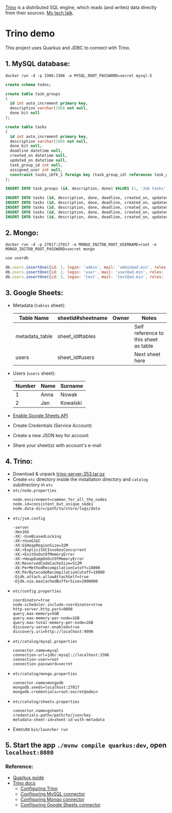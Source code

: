 [Trino](https://trino.io/) is a distributed SQL engine, which reads (and writes) data directly from their sources. [My tech talk](https://github.com/mat3e/talks/tree/master/docs/sql).

# Trino demo
This project uses Quarkus and JDBC to connect with Trino.

## 1. MySQL database:
```
docker run -d -p 3306:3306 -e MYSQL_ROOT_PASSWORD=secret mysql:5
```
```sql
create schema todos;

create table task_groups
(
  id int auto_increment primary key,
  description varchar(100) not null,
  done bit null
);

create table tasks
(
  id int auto_increment primary key,
  description varchar(100) not null,
  done bit null,
  deadline datetime null,
  created_on datetime null,
  updated_on datetime null,
  task_group_id int null,
  assigned_user int null,
  constraint tasks_ibfk_1 foreign key (task_group_id) references task_groups (id)
);

INSERT INTO task_groups (id, description, done) VALUES (1, 'Job tasks', false);

INSERT INTO tasks (id, description, done, deadline, created_on, updated_on, task_group_id, assigned_user) VALUES (1, 'Learn Java migrations', true, null, null, null, null, 1);
INSERT INTO tasks (id, description, done, deadline, created_on, updated_on, task_group_id, assigned_user) VALUES (2, 'Start job', false, null, '2021-03-18 16:42:00', null, 1, 3);
INSERT INTO tasks (id, description, done, deadline, created_on, updated_on, task_group_id, assigned_user) VALUES (3, 'Question everything', true, null, '2021-03-18 16:42:00', null, 1, 2);
INSERT INTO tasks (id, description, done, deadline, created_on, updated_on, task_group_id, assigned_user) VALUES (4, 'End job', false, null, '2021-03-18 16:42:00', null, 1, 2);
INSERT INTO tasks (id, description, done, deadline, created_on, updated_on, task_group_id, assigned_user) VALUES (5, 'Test that', false, null, '2021-03-18 16:42:00', null, null, 1);
```

## 2. Mongo:
```
docker run -d -p 27017:27017 -e MONGO_INITDB_ROOT_USERNAME=root -e MONGO_INITDB_ROOT_PASSWORD=secret mongo
```
```javascript
use userdb

db.users.insertOne({id: 1, login: 'admin', mail: 'admin@ad.min', roles: ['ADMIN']})
db.users.insertOne({id: 2, login: 'user', mail: 'user@ad.min', roles: ['USER']})
db.users.insertOne({id: 3, login: 'test', mail: 'test@ad.min', roles: ['USER', 'MODERATOR']})
```

## 3. Google Sheets:
* Metadata (`tables` sheet):
  
  Table Name|sheetid#sheetname|Owner|Notes
  ---|---|---|---
  metadata_table|sheet_id#tables| |Self reference to this sheet as table
  users|sheet_id#users| |Next sheet here
* Users (`users` sheet):
 
  Number|Name|Surname
  ---|---|---
  1|Anna|Nowak
  2|Jan|Kowalski
* [Enable Google Sheets API](https://console.developers.google.com/apis/library/sheets.googleapis.com)
* Create Credentials (Service Account)
* Create a new JSON key for account
* Share your sheet(s) with account's e-mail

## 4. Trino:
* Download & unpack [trino-server-353.tar.gz](https://repo1.maven.org/maven2/io/trino/trino-server/353/trino-server-353.tar.gz)
* Create `etc` directory inside the installation directory and `catalog` subdirectory in `etc`
* `etc/node.properties`
  ```
  node.environment=common_for_all_the_nodes
  node.id=consistent_but_unique_node1
  node.data-dir=/path/to/store/logs/data
  ```
* `etc/jvm.config`
  ```
  -server
  -Xmx16G
  -XX:-UseBiasedLocking
  -XX:+UseG1GC
  -XX:G1HeapRegionSize=32M
  -XX:+ExplicitGCInvokesConcurrent
  -XX:+ExitOnOutOfMemoryError
  -XX:+HeapDumpOnOutOfMemoryError
  -XX:ReservedCodeCacheSize=512M
  -XX:PerMethodRecompilationCutoff=10000
  -XX:PerBytecodeRecompilationCutoff=10000
  -Djdk.attach.allowAttachSelf=true
  -Djdk.nio.maxCachedBufferSize=2000000
  ```
* `etc/config.properties`
  ```
  coordinator=true
  node-scheduler.include-coordinator=true
  http-server.http.port=9090
  query.max-memory=5GB
  query.max-memory-per-node=1GB
  query.max-total-memory-per-node=2GB
  discovery-server.enabled=true
  discovery.uri=http://localhost:9090
  ```
* `etc/catalog/mysql.properties`
  ```
  connector.name=mysql
  connection-url=jdbc:mysql://localhost:3306
  connection-user=root
  connection-password=secret
  ```
* `etc/catalog/mongo.properties`
  ```
  connector.name=mongodb
  mongodb.seeds=localhost:27017
  mongodb.credentials=root:secret@admin
  ```
* `etc/catalog/sheets.properties`
  ```
  connector.name=gsheets
  credentials-path=/path/to/json/key
  metadata-sheet-id=sheet-id-with-metadata
  ```
* Execute `bin/launcher run`

## 5. Start the app `./mvnw compile quarkus:dev`, open `localhost:8080`

### Reference:
* [Quarkus guide](https://quarkus.io/guides/getting-started)
* [Trino docs](https://trino.io/docs/current/index.html)
  * [Configuring Trino](https://trino.io/docs/current/installation/deployment.html)
  * [Configuring MySQL connector](https://trino.io/docs/current/connector/mysql.html)
  * [Configuring Mongo connector](https://trino.io/docs/current/connector/mongodb.html)
  * [Configuring Google Sheets connector](https://trino.io/docs/current/connector/googlesheets.html)
